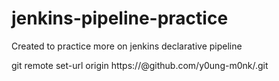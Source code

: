 # jenkins-pipeline-practice
Created to practice more on jenkins declarative pipeline


git remote set-url origin https://<toke>@github.com/y0ung-m0nk/<repo>.git
